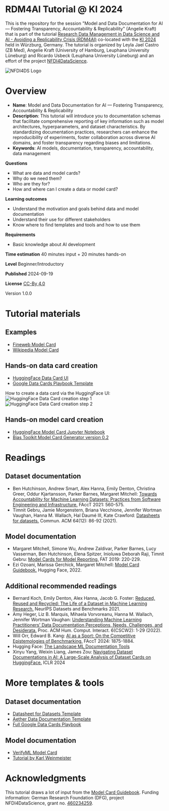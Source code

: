 # RDM4AI Tutorial @ KI 2024
This is the repository for the session "Model and Data Documentation for AI — Fostering Transparency, Accountability & Replicability" (Angelie Kraft) that is part of the tutorial [Research Data Management in Data Science and AI - Avoiding a Replicability Crisis (RDM4AI)](https://sites.google.com/view/rdm4ai-2024/) co-located with the [KI 2024](https://www.informatik.uni-wuerzburg.de/ki24/) held in Würzburg, Germany. The tutorial is organized by Leyla Jael Castro (ZB Med), Angelie Kraft (University of Hamburg, Leuphana University Lüneburg) and Ricardo Usbeck (Leuphana University Lüneburg) and an effort of the project [NFDI4DataScience](https://www.nfdi4datascience.de/). 

![NFDI4DS Logo](https://github.com/krangelie/rdm4ai-tutorial-ki2024/blob/main/imgs/Logo_NFDI4DataScience_smaller.jpg?raw=true)

# Overview
* **Name**: Model and Data Documentation for AI — Fostering Transparency, Accountability & Replicability
* **Description**: This tutorial will introduce you to documentation schemas that facilitate comprehensive reporting of key information such as model architectures, hyperparameters, and dataset characteristics. By standardizing documentation practices, researchers can enhance the reproducibility of experiments, foster collaboration across diverse AI domains, and foster transparency regarding biases and limitations.
* **Keywords**: AI models, documentation, transparency, accountability, data management

**Questions**
* What are data and model cards?
* Why do we need them?
* Who are they for?
* How and where can I create a data or model card?

**Learning outcomes**
* Understand the motivation and goals behind data and model documentation
* Understand their use for different stakeholders
* Know where to find templates and tools and how to use them

**Requirements**
* Basic knowledge about AI development

**Time estimation** 40 minutes input + 20 minutes hands-on

**Level** Beginner/Introductory

**Published** 2024-09-19

**License** [CC-By 4.0](https://spdx.org/licenses/CC-BY-4.0)

 Version 1.0.0

# Tutorial materials
## Examples
* [Fineweb Model Card](https://huggingface.co/datasets/HuggingFaceFW/fineweb)
* [Wikipedia Model Card](https://huggingface.co/datasets/wikimedia/wikipedia)

## Hands-on data card creation
* [HuggingFace Data Card UI](https://huggingface.co/new-dataset)
* [Google Data Cards Playbook Template](https://github.com/PAIR-code/datacardsplaybook/tree/main/templates)

How to create a data card via the HuggingFace UI:
![HuggingFace Data Card creation step 1](https://github.com/krangelie/rdm4ai-tutorial-ki2024/blob/main/imgs/step1.png?raw=true)
![HuggingFace Data Card creation step 2](https://github.com/krangelie/rdm4ai-tutorial-ki2024/blob/main/imgs/step2.png?raw=true)

## Hands-on model card creation
* [HuggingFace Model Card Jupyter Notebook](https://colab.research.google.com/drive/1cmETl1Q8spab3rfsolB1qYp3l7iPYfeP?usp=sharing#scrollTo=By8fG2PKaLX0)
* [Bias Toolkit Model Card Generator version 0.2](https://bias.xd.gov/resources/model-card-generator/tool/)


# Readings
## Dataset documentation
* Ben Hutchinson, Andrew Smart, Alex Hanna, Emily Denton, Christina Greer, Oddur Kjartansson, Parker Barnes, Margaret Mitchell: [Towards Accountability for Machine Learning Datasets: Practices from Software Engineering and Infrastructure.](https://dl.acm.org/doi/10.1145/3442188.3445918) FAccT 2021: 560-575.
* Timnit Gebru, Jamie Morgenstern, Briana Vecchione, Jennifer Wortman Vaughan, Hanna M. Wallach, Hal Daumé III, Kate Crawford: [Datasheets for datasets.](https://dl.acm.org/doi/10.1145/3458723) Commun. ACM 64(12): 86-92 (2021).

## Model documentation
* Margaret Mitchell, Simone Wu, Andrew Zaldivar, Parker Barnes, Lucy Vasserman, Ben Hutchinson, Elena Spitzer, Inioluwa Deborah Raji, Timnit Gebru: [Model Cards for Model Reporting.](https://dl.acm.org/doi/10.1145/3287560.3287596) FAT 2019: 220-229.
* Ezi Ozoani, Marissa Gerchick, Margaret Mitchell: [Model Card Guidebook.](https://huggingface.co/docs/hub/en/model-card-guidebook) Hugging Face, 2022. 

## Additional recommended readings
* Bernard Koch, Emily Denton, Alex Hanna, Jacob G. Foster: [Reduced, Reused and Recycled: The Life of a Dataset in Machine Learning Research.](https://datasets-benchmarks-proceedings.neurips.cc/paper_files/paper/2021/file/3b8a614226a953a8cd9526fca6fe9ba5-Paper-round2.pdf) NeurIPS Datasets and Benchmarks 2021.
* Amy Heger, Liz B. Marquis, Mihaela Vorvoreanu, Hanna M. Wallach, Jennifer Wortman Vaughan: [Understanding Machine Learning Practitioners' Data Documentation Perceptions, Needs, Challenges, and Desiderata.](https://dl.acm.org/doi/10.1145/3555760) Proc. ACM Hum. Comput. Interact. 6(CSCW2): 1-29 (2022).
* Will Orr, Edward B. Kang: [AI as a Sport: On the Competitive Epistemologies of Benchmarking.](https://dl.acm.org/doi/10.1145/3630106.3659012) FAccT 2024: 1875-1884.
* Hugging Face: [The Landscape ML Documentation Tools](https://huggingface.co/docs/hub/model-card-landscape-analysis)
* Xinyu Yang, Weixin Liang, James Zou: [Navigating Dataset Documentations in AI: A Large-Scale Analysis of Dataset Cards on HuggingFace.](https://openreview.net/pdf?id=xC8xh2RSs2) ICLR 2024

# More templates & tools
## Dataset documentation
* [Datasheet for Datasets Template](https://query.prod.cms.rt.microsoft.com/cms/api/am/binary/RE4t8QB)
* [Aether Data Documentation Template](https://www.microsoft.com/en-us/research/uploads/prod/2022/07/aether-datadoc-082522.pdf)
* [Full Google Data Cards Playbook](https://sites.research.google/datacardsplaybook/)

## Model documentation
* [VerifyML Model Card](https://report.verifyml.com/)
* [Tutorial by Karl Weinmeister](https://cloud.google.com/blog/products/ai-machine-learning/create-a-model-card-with-scikit-learn?hl=en)

# Acknowledgments
This tutorial draws a lot of input from the [Model Card Guidebook](https://huggingface.co/docs/hub/en/model-card-guidebook).
Funding information: German Research Foundation (DFG), project NFDI4DataScience, grant no. [460234259](https://gepris.dfg.de/gepris/projekt/460234259?context=projekt&task=showDetail&id=460234259&).
